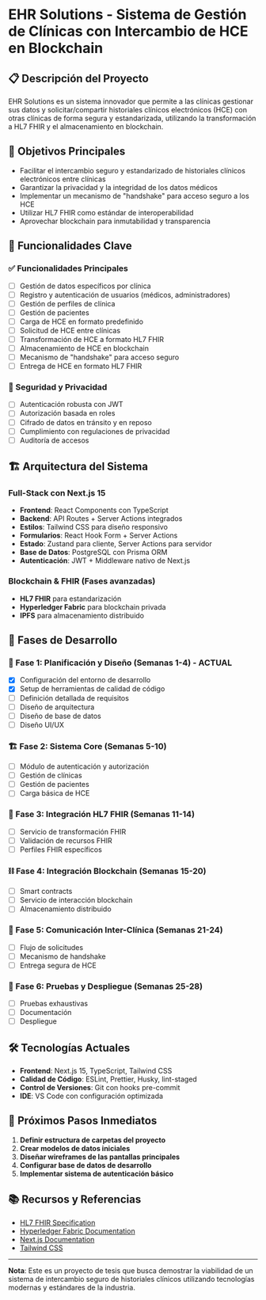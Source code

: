 # EHR Solutions - Sistema de Gestión de Clínicas con Intercambio de HCE en Blockchain

## 📋 Descripción del Proyecto

EHR Solutions es un sistema innovador que permite a las clínicas gestionar sus datos y solicitar/compartir historiales clínicos electrónicos (HCE) con otras clínicas de forma segura y estandarizada, utilizando la transformación a HL7 FHIR y el almacenamiento en blockchain.

## 🎯 Objetivos Principales

- Facilitar el intercambio seguro y estandarizado de historiales clínicos electrónicos entre clínicas
- Garantizar la privacidad y la integridad de los datos médicos
- Implementar un mecanismo de "handshake" para acceso seguro a los HCE
- Utilizar HL7 FHIR como estándar de interoperabilidad
- Aprovechar blockchain para inmutabilidad y transparencia

## 🚀 Funcionalidades Clave

### ✅ Funcionalidades Principales

- [ ] Gestión de datos específicos por clínica
- [ ] Registro y autenticación de usuarios (médicos, administradores)
- [ ] Gestión de perfiles de clínica
- [ ] Gestión de pacientes
- [ ] Carga de HCE en formato predefinido
- [ ] Solicitud de HCE entre clínicas
- [ ] Transformación de HCE a formato HL7 FHIR
- [ ] Almacenamiento de HCE en blockchain
- [ ] Mecanismo de "handshake" para acceso seguro
- [ ] Entrega de HCE en formato HL7 FHIR

### 🔐 Seguridad y Privacidad

- [ ] Autenticación robusta con JWT
- [ ] Autorización basada en roles
- [ ] Cifrado de datos en tránsito y en reposo
- [ ] Cumplimiento con regulaciones de privacidad
- [ ] Auditoría de accesos

## 🏗️ Arquitectura del Sistema

### Full-Stack con Next.js 15

- **Frontend**: React Components con TypeScript
- **Backend**: API Routes + Server Actions integrados
- **Estilos**: Tailwind CSS para diseño responsivo
- **Formularios**: React Hook Form + Server Actions
- **Estado**: Zustand para cliente, Server Actions para servidor
- **Base de Datos**: PostgreSQL con Prisma ORM
- **Autenticación**: JWT + Middleware nativo de Next.js

### Blockchain & FHIR (Fases avanzadas)

- **HL7 FHIR** para estandarización
- **Hyperledger Fabric** para blockchain privada
- **IPFS** para almacenamiento distribuido

## 📅 Fases de Desarrollo

### 🎯 Fase 1: Planificación y Diseño (Semanas 1-4) - **ACTUAL**

- [x] Configuración del entorno de desarrollo
- [x] Setup de herramientas de calidad de código
- [ ] Definición detallada de requisitos
- [ ] Diseño de arquitectura
- [ ] Diseño de base de datos
- [ ] Diseño UI/UX

### 🏗️ Fase 2: Sistema Core (Semanas 5-10)

- [ ] Módulo de autenticación y autorización
- [ ] Gestión de clínicas
- [ ] Gestión de pacientes
- [ ] Carga básica de HCE

### 🔄 Fase 3: Integración HL7 FHIR (Semanas 11-14)

- [ ] Servicio de transformación FHIR
- [ ] Validación de recursos FHIR
- [ ] Perfiles FHIR específicos

### ⛓️ Fase 4: Integración Blockchain (Semanas 15-20)

- [ ] Smart contracts
- [ ] Servicio de interacción blockchain
- [ ] Almacenamiento distribuido

### 🤝 Fase 5: Comunicación Inter-Clínica (Semanas 21-24)

- [ ] Flujo de solicitudes
- [ ] Mecanismo de handshake
- [ ] Entrega segura de HCE

### 🧪 Fase 6: Pruebas y Despliegue (Semanas 25-28)

- [ ] Pruebas exhaustivas
- [ ] Documentación
- [ ] Despliegue

## 🛠️ Tecnologías Actuales

- **Frontend**: Next.js 15, TypeScript, Tailwind CSS
- **Calidad de Código**: ESLint, Prettier, Husky, lint-staged
- **Control de Versiones**: Git con hooks pre-commit
- **IDE**: VS Code con configuración optimizada

## 📝 Próximos Pasos Inmediatos

1. **Definir estructura de carpetas del proyecto**
2. **Crear modelos de datos iniciales**
3. **Diseñar wireframes de las pantallas principales**
4. **Configurar base de datos de desarrollo**
5. **Implementar sistema de autenticación básico**

## 📚 Recursos y Referencias

- [HL7 FHIR Specification](https://www.hl7.org/fhir/)
- [Hyperledger Fabric Documentation](https://hyperledger-fabric.readthedocs.io/)
- [Next.js Documentation](https://nextjs.org/docs)
- [Tailwind CSS](https://tailwindcss.com/)

---

**Nota**: Este es un proyecto de tesis que busca demostrar la viabilidad de un sistema de intercambio seguro de historiales clínicos utilizando tecnologías modernas y estándares de la industria.
